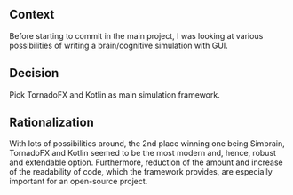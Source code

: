 Context
-------
Before starting to commit in the main project, I was looking at various possibilities of writing a brain/cognitive simulation with GUI. 

Decision
--------
Pick TornadoFX and Kotlin as main simulation framework.

Rationalization
---------------
With lots of possibilities around, the 2nd place winning one being Simbrain, 
TornadoFX and Kotlin seemed to be the most modern and, hence, robust and extendable option.
Furthermore, reduction of the amount and increase of the readability of code, which the framework provides, are especially important for an open-source project.